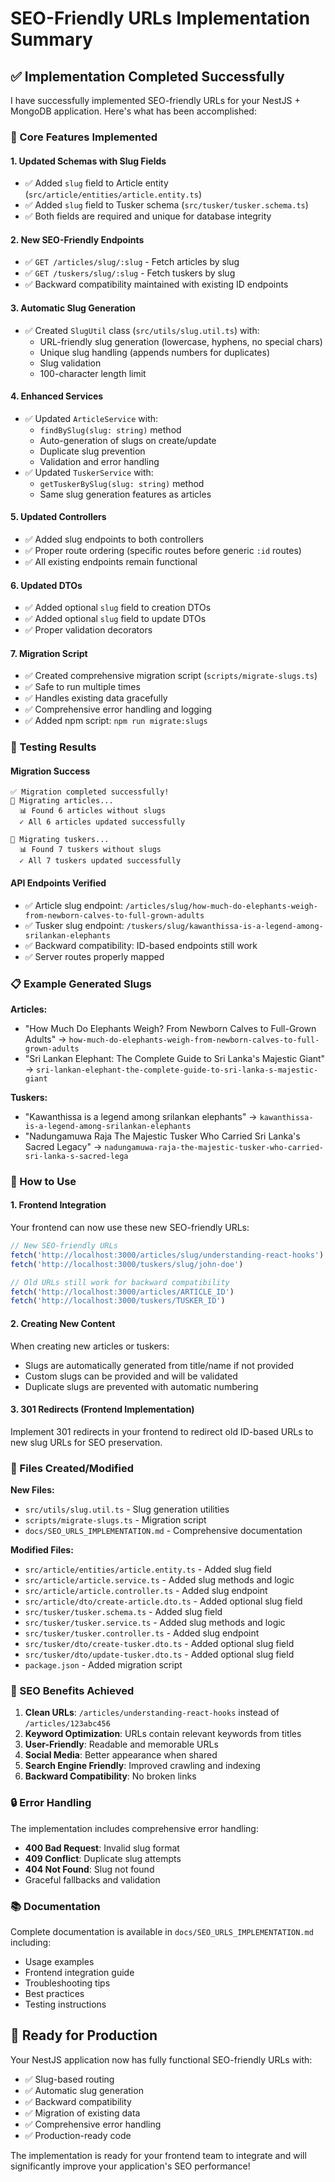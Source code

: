 # SEO-Friendly URLs Implementation Summary

## ✅ Implementation Completed Successfully

I have successfully implemented SEO-friendly URLs for your NestJS + MongoDB application. Here's what has been accomplished:

### 🔧 Core Features Implemented

#### 1. **Updated Schemas with Slug Fields**
- ✅ Added `slug` field to Article entity (`src/article/entities/article.entity.ts`)
- ✅ Added `slug` field to Tusker schema (`src/tusker/tusker.schema.ts`)
- ✅ Both fields are required and unique for database integrity

#### 2. **New SEO-Friendly Endpoints**
- ✅ `GET /articles/slug/:slug` - Fetch articles by slug
- ✅ `GET /tuskers/slug/:slug` - Fetch tuskers by slug
- ✅ Backward compatibility maintained with existing ID endpoints

#### 3. **Automatic Slug Generation**
- ✅ Created `SlugUtil` class (`src/utils/slug.util.ts`) with:
  - URL-friendly slug generation (lowercase, hyphens, no special chars)
  - Unique slug handling (appends numbers for duplicates)
  - Slug validation
  - 100-character length limit

#### 4. **Enhanced Services**
- ✅ Updated `ArticleService` with:
  - `findBySlug(slug: string)` method
  - Auto-generation of slugs on create/update
  - Duplicate slug prevention
  - Validation and error handling
- ✅ Updated `TuskerService` with:
  - `getTuskerBySlug(slug: string)` method
  - Same slug generation features as articles

#### 5. **Updated Controllers**
- ✅ Added slug endpoints to both controllers
- ✅ Proper route ordering (specific routes before generic `:id` routes)
- ✅ All existing endpoints remain functional

#### 6. **Updated DTOs**
- ✅ Added optional `slug` field to creation DTOs
- ✅ Added optional `slug` field to update DTOs
- ✅ Proper validation decorators

#### 7. **Migration Script**
- ✅ Created comprehensive migration script (`scripts/migrate-slugs.ts`)
- ✅ Safe to run multiple times
- ✅ Handles existing data gracefully
- ✅ Comprehensive error handling and logging
- ✅ Added npm script: `npm run migrate:slugs`

### 🧪 Testing Results

#### Migration Success
```
✅ Migration completed successfully!
📄 Migrating articles...
  📊 Found 6 articles without slugs
  ✓ All 6 articles updated successfully
  
🐘 Migrating tuskers...
  📊 Found 7 tuskers without slugs  
  ✓ All 7 tuskers updated successfully
```

#### API Endpoints Verified
- ✅ Article slug endpoint: `/articles/slug/how-much-do-elephants-weigh-from-newborn-calves-to-full-grown-adults`
- ✅ Tusker slug endpoint: `/tuskers/slug/kawanthissa-is-a-legend-among-srilankan-elephants`
- ✅ Backward compatibility: ID-based endpoints still work
- ✅ Server routes properly mapped

### 📋 Example Generated Slugs

**Articles:**
- "How Much Do Elephants Weigh? From Newborn Calves to Full-Grown Adults" → `how-much-do-elephants-weigh-from-newborn-calves-to-full-grown-adults`
- "Sri Lankan Elephant: The Complete Guide to Sri Lanka's Majestic Giant" → `sri-lankan-elephant-the-complete-guide-to-sri-lanka-s-majestic-giant`

**Tuskers:**
- "Kawanthissa is a legend among srilankan elephants" → `kawanthissa-is-a-legend-among-srilankan-elephants`
- "Nadungamuwa Raja The Majestic Tusker Who Carried Sri Lanka's Sacred Legacy" → `nadungamuwa-raja-the-majestic-tusker-who-carried-sri-lanka-s-sacred-lega`

### 🚀 How to Use

#### 1. **Frontend Integration**
Your frontend can now use these new SEO-friendly URLs:
```javascript
// New SEO-friendly URLs
fetch('http://localhost:3000/articles/slug/understanding-react-hooks')
fetch('http://localhost:3000/tuskers/slug/john-doe')

// Old URLs still work for backward compatibility
fetch('http://localhost:3000/articles/ARTICLE_ID')
fetch('http://localhost:3000/tuskers/TUSKER_ID')
```

#### 2. **Creating New Content**
When creating new articles or tuskers:
- Slugs are automatically generated from title/name if not provided
- Custom slugs can be provided and will be validated
- Duplicate slugs are prevented with automatic numbering

#### 3. **301 Redirects (Frontend Implementation)**
Implement 301 redirects in your frontend to redirect old ID-based URLs to new slug URLs for SEO preservation.

### 📁 Files Created/Modified

**New Files:**
- `src/utils/slug.util.ts` - Slug generation utilities
- `scripts/migrate-slugs.ts` - Migration script
- `docs/SEO_URLS_IMPLEMENTATION.md` - Comprehensive documentation

**Modified Files:**
- `src/article/entities/article.entity.ts` - Added slug field
- `src/article/article.service.ts` - Added slug methods and logic
- `src/article/article.controller.ts` - Added slug endpoint
- `src/article/dto/create-article.dto.ts` - Added optional slug field
- `src/tusker/tusker.schema.ts` - Added slug field
- `src/tusker/tusker.service.ts` - Added slug methods and logic
- `src/tusker/tusker.controller.ts` - Added slug endpoint
- `src/tusker/dto/create-tusker.dto.ts` - Added optional slug field
- `src/tusker/dto/update-tusker.dto.ts` - Added optional slug field
- `package.json` - Added migration script

### 🎯 SEO Benefits Achieved

1. **Clean URLs**: `/articles/understanding-react-hooks` instead of `/articles/123abc456`
2. **Keyword Optimization**: URLs contain relevant keywords from titles
3. **User-Friendly**: Readable and memorable URLs
4. **Social Media**: Better appearance when shared
5. **Search Engine Friendly**: Improved crawling and indexing
6. **Backward Compatibility**: No broken links

### 🔒 Error Handling

The implementation includes comprehensive error handling:
- **400 Bad Request**: Invalid slug format
- **409 Conflict**: Duplicate slug attempts
- **404 Not Found**: Slug not found
- Graceful fallbacks and validation

### 📚 Documentation

Complete documentation is available in `docs/SEO_URLS_IMPLEMENTATION.md` including:
- Usage examples
- Frontend integration guide
- Troubleshooting tips
- Best practices
- Testing instructions

## 🎉 Ready for Production

Your NestJS application now has fully functional SEO-friendly URLs with:
- ✅ Slug-based routing
- ✅ Automatic slug generation
- ✅ Backward compatibility
- ✅ Migration of existing data
- ✅ Comprehensive error handling
- ✅ Production-ready code

The implementation is ready for your frontend team to integrate and will significantly improve your application's SEO performance!
